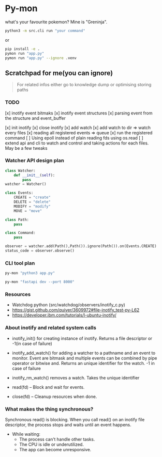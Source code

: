 # Py-mon
what's your favourite pokemon? Mine is "Greninja".
```bash
python3 -m src.cli run "your command"
```
or
```bash
pip install -e .
pymon run "app.py"
pymon run "app.py" --ignore .venv
```

## Scratchpad for me(you can ignore)
> For related infos either go to knowledge dump or optimising storing paths

### TODO
[x] inotify event bitmaks
[x] inotify event structures
[x] parsing event from the structure and event_buffer
 
[x] init inotify
[x] close inotify
[x] add watch
[x] add watch to dir => watch every files
[x] reading all registered events => queue
[x] run the registered command
[ ] Using epoll instead of plain reading fds using os.read
[ ] extend api and cli to watch and control and taking actions for each files. May be a few tweaks

### Watcher API design plan
```py
class Watcher:
    def __init__(self):
        pass
watcher = Watcher()

class Events:
    CREATE = "create"
    DELETE = "delete"
    MODIFY = "modify"
    MOVE = "move"

class Path:
    pass

class Command:
    pass

observer = watcher.add(Path(),Path()).ignore(Path()).on(Events.CREATE).run(Command)
status_code = observer.observe()
```

### CLI tool plan
```bash
py-mon "python3 app.py"

py-mon "fastapi dev --port 8000"
```

### Resources
* Watchdog python (src/watchdog/observers/inotify_c.py)
* https://gist.github.com/quiver/3609972#file-inotify_test-py-L62
* https://developer.ibm.com/tutorials/l-ubuntu-inotify/

### About inotify and related system calls
* inotify_init() for creating instance of inotify. Returns a file descriptor or -1(in case of failure)

* inotify_add_watch() for adding a watcher to a pathname and an event to monitor. Event are bitmask and multiple events can be combined by pipe operator or bitwise and.
Returns an unique identifier for the watch.
-1 in case of failure

* inotify_rm_watch() removes a watch. Takes the unique identifier

* read(fd) – Block and wait for events.

* close(fd) – Cleanup resources when done.

### What makes the thing synchronous?
Synchronous read() is blocking.
When you call read() on an inotify file descriptor, the process stops and waits until an event happens.
* While waiting:
    * The process can't handle other tasks.
    * The CPU is idle or underutilized.
    * The app can become unresponsive.

